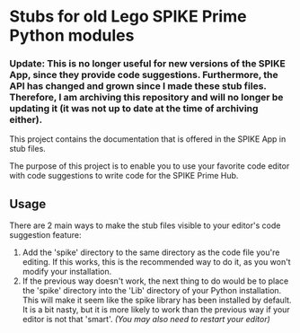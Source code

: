 # Stubs for old Lego SPIKE Prime Python modules

### Update: This is no longer useful for new versions of the SPIKE App, since they provide code suggestions. Furthermore, the API has changed and grown since I made these stub files. Therefore, I am archiving this repository and will no longer be updating it (it was not up to date at the time of archiving either).

This project contains the documentation that is offered in the SPIKE App in stub files.

The purpose of this project is to enable you to use your favorite code editor with code suggestions to write code for the SPIKE Prime Hub.

## Usage
There are 2 main ways to make the stub files visible to your editor's code suggestion feature:
1. Add the 'spike' directory to the same directory as the code file you're editing. If this works, this is the recommended way to do it, as you won't modify your installation.
2. If the previous way doesn't work, the next thing to do would be to place the 'spike' directory into the 'Lib' directory of your Python installation. This will make it seem like the spike library has been installed by default. It is a bit nasty, but it is more likely to work than the previous way if your editor is not that 'smart'. *(You may also need to restart your editor)*